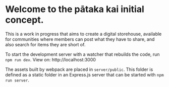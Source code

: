 # Welcome to the pātaka kai initial concept.

This is a work in progress that aims to create a digital storehouse, available for communities where
members can post what they have to share, and also search for items they are short of.

To start the development server with a watcher that rebuilds the code, run `npm run dev`. View on: http://localhost:3000

The assets built by webpack are placed in `server/public`. This folder is defined as a static folder in an Express.js server that can be started with `npm run server`.